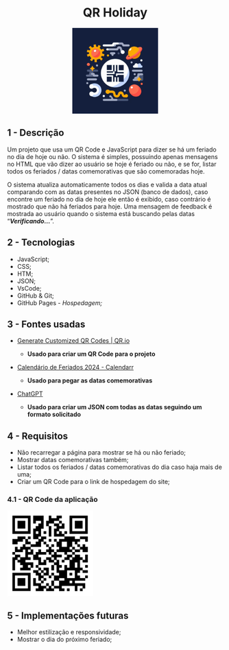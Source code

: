<div align="center">
  <h1>QR Holiday</h1>
  <img src="img/Logo.png" style="width: 200px;">
</div>

## 1 - Descrição

Um projeto que usa um QR Code e JavaScript para dizer se há um feriado no dia de hoje ou não. O sistema é simples, possuindo apenas mensagens no HTML que vão dizer ao usuário se hoje é feriado ou não, e se for, listar todos os feriados / datas comemorativas que são comemoradas hoje.

O sistema atualiza automaticamente todos os dias e valida a data atual comparando com as datas presentes no JSON (banco de dados), caso encontre um feriado no dia de hoje ele então é exibido, caso contrário é mostrado que não há feriados para hoje. Uma mensagem de feedback é mostrada ao usuário quando o sistema está buscando pelas datas “***Verificando…***”.

## 2 - Tecnologias

- JavaScript;
- CSS;
- HTM;
- JSON;
- VsCode;
- GitHub & Git;
- GitHub Pages - *Hospedagem;*

## 3 - Fontes usadas


- [Generate Customized QR Codes | QR.io](https://qr.io/)
  - **Usado para criar um QR Code para o projeto**

- [Calendário de Feriados 2024 - Calendarr](https://www.calendarr.com/brasil/feriados-2024/)
  - **Usado para pegar as datas comemorativas**

- [ChatGPT](https://chat.openai.com/)
  - **Usado para criar um JSON com todas as datas seguindo um formato solicitado**

## 4 - Requisitos

- Não recarregar a página para mostrar se há ou não feriado;
- Mostrar datas comemorativas também;
- Listar todos os feriados / datas comemorativas do dia caso haja mais de uma;
- Criar um QR Code para o link de hospedagem do site;

### 4.1 - QR Code da aplicação

<img src="img/qrCode.png" style="width: 200px;">

## 5 - Implementações futuras

- Melhor estilização e responsividade;
- Mostrar o dia do próximo feriado;
